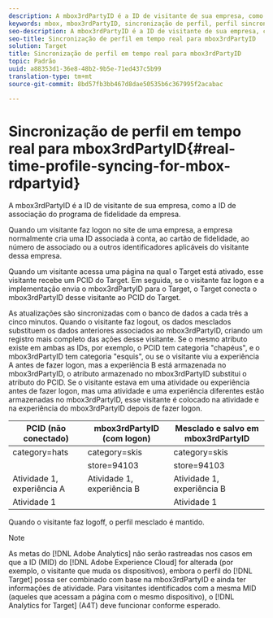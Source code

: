 ```yaml
---
description: A mbox3rdPartyID é a ID de visitante de sua empresa, como a ID de associação do programa de fidelidade da empresa.
keywords: mbox, mbox3rdPartyID, sincronização de perfil, perfil sincronizado
seo-description: A mbox3rdPartyID é a ID de visitante de sua empresa, como a ID de associação do programa de fidelidade da empresa.
seo-title: Sincronização de perfil em tempo real para mbox3rdPartyID
solution: Target
title: Sincronização de perfil em tempo real para mbox3rdPartyID
topic: Padrão
uuid: a88353d1-36e8-48b2-9b5e-71ed437c5b99
translation-type: tm+mt
source-git-commit: 8bd57fb3bb467d8dae50535b6c367995f2acabac

---
```



# Sincronização de perfil em tempo real para mbox3rdPartyID{#real-time-profile-syncing-for-mbox-rdpartyid}

A mbox3rdPartyID é a ID de visitante de sua empresa, como a ID de associação do programa de fidelidade da empresa.

Quando um visitante faz logon no site de uma empresa, a empresa normalmente cria uma ID associada à conta, ao cartão de fidelidade, ao número de associado ou a outros identificadores aplicáveis do visitante dessa empresa.

Quando um visitante acessa uma página na qual o Target está ativado, esse visitante recebe um PCID do Target. Em seguida, se o visitante faz logon e a implementação envia o mbox3rdPartyID para o Target, o Target conecta o mbox3rdPartyID desse visitante ao PCID do Target.

As atualizações são sincronizadas com o banco de dados a cada três a cinco minutos. Quando o visitante faz logout, os dados mesclados substituem os dados anteriores associados ao mbox3rdPartyID, criando um registro mais completo das ações desse visitante. Se o mesmo atributo existe em ambas as IDs, por exemplo, o PCID tem categoria &quot;chapéus&quot;, e o mbox3rdPartyID tem categoria &quot;esquis&quot;, ou se o visitante viu a experiência A antes de fazer logon, mas a experiência B está armazenada no mbox3rdPartyID, o atributo armazenado no mbox3rdPartyID substitui o atributo do PCID. Se o visitante estava em uma atividade ou experiência antes de fazer logon, mas uma atividade e uma experiência diferentes estão armazenadas no mbox3rdPartyID, esse visitante é colocado na atividade e na experiência do mbox3rdPartyID depois de fazer logon.

| PCID (não conectado) | mbox3rdPartyID (com logon) | Mesclado e salvo em mbox3rdPartyID |
|---|---|---|
| category=hats | category=skis | category=skis |
|  | store=94103 | store=94103 |
| Atividade 1, experiência A | Atividade 1, experiência B | Atividade 1, experiência B |
| Atividade 1 |  | Atividade 1 |

Quando o visitante faz logoff, o perfil mesclado é mantido.

>[!NOTE]
>
>As metas do [!DNL Adobe Analytics] não serão rastreadas nos casos em que a ID (MID) do [!DNL Adobe Experience Cloud] for alterada (por exemplo, o visitante que muda os dispositivos), embora o perfil do [!DNL Target] possa ser combinado com base na mbox3rdPartyID e ainda ter informações de atividade. Para visitantes identificados com a mesma MID (aqueles que acessam a página com o mesmo dispositivo), o [!DNL Analytics for Target] (A4T) deve funcionar conforme esperado.
